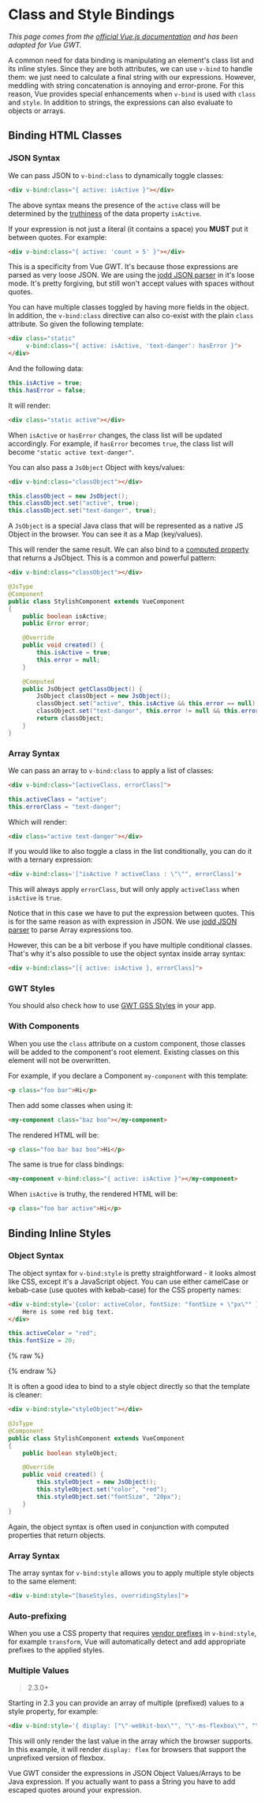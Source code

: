 # Class and Style Bindings

*This page comes from the [official Vue.js documentation](https://vuejs.org/v2/guide/class-and-style.html) and has been adapted for Vue GWT.*

A common need for data binding is manipulating an element's class list and its inline styles.
Since they are both attributes, we can use `v-bind` to handle them: we just need to calculate a final string with our expressions.
However, meddling with string concatenation is annoying and error-prone.
For this reason, Vue provides special enhancements when `v-bind` is used with `class` and `style`.
In addition to strings, the expressions can also evaluate to objects or arrays.

## Binding HTML Classes

### JSON Syntax

We can pass JSON to `v-bind:class` to dynamically toggle classes:

```html
<div v-bind:class="{ active: isActive }"></div>
```

The above syntax means the presence of the `active` class will be determined by the [truthiness](https://developer.mozilla.org/en-US/docs/Glossary/Truthy) of the data property `isActive`.

If your expression is not just a literal (it contains a space) you **MUST** put it between quotes.
For example:

```html
<div v-bind:class="{ active: 'count > 5' }"></div>
```

This is a specificity from Vue GWT.
It's because those expressions are parsed as very loose JSON.
We are using the [jodd JSON parser](http://jodd.org/doc/json/json-parser.html) in it's loose mode.
It's pretty forgiving, but still won't accept values with spaces without quotes.

You can have multiple classes toggled by having more fields in the object.
In addition, the `v-bind:class` directive can also co-exist with the plain `class` attribute.
So given the following template:

```html
<div class="static"
     v-bind:class="{ active: isActive, 'text-danger': hasError }">
</div>
```

And the following data:

```java
this.isActive = true;
this.hasError = false;
```

It will render:

```html
<div class="static active"></div>
```

When `isActive` or `hasError` changes, the class list will be updated accordingly.
For example, if `hasError` becomes `true`, the class list will become `"static active text-danger"`.

You can also pass a `JsObject` Object with keys/values:

```html
<div v-bind:class="classObject"></div>
```

```java
this.classObject = new JsObject();
this.classObject.set("active", true);
this.classObject.set("text-danger", true);
```

A `JsObject` is a special Java class that will be represented as a native JS Object in the browser.
You can see it as a Map (key/values).

This will render the same result. We can also bind to a [computed property](computed-and-watchers.md) that returns a JsObject.
This is a common and powerful pattern:

```html
<div v-bind:class="classObject"></div>
```
```java
@JsType
@Component
public class StylishComponent extends VueComponent
{
    public boolean isActive;
    public Error error;

    @Override
    public void created() {
        this.isActive = true;
        this.error = null;
    }

    @Computed
    public JsObject getClassObject() {
        JsObject classObject = new JsObject();
        classObject.set("active", this.isActive && this.error == null);
        classObject.set("text-danger", this.error != null && this.error.getType() == ErrorType.FATAL);
        return classObject;
    }
}
```

### Array Syntax

We can pass an array to `v-bind:class` to apply a list of classes:

```html
<div v-bind:class="[activeClass, errorClass]">
```
```java
this.activeClass = "active";
this.errorClass = "text-danger";
```

Which will render:

```html
<div class="active text-danger"></div>
```

If you would like to also toggle a class in the list conditionally, you can do it with a ternary expression:

```html
<div v-bind:class='["isActive ? activeClass : \"\"", errorClass]'>
```

This will always apply `errorClass`, but will only apply `activeClass` when `isActive` is `true`.

Notice that in this case we have to put the expression between quotes.
This is for the same reason as with expression in JSON.
We use [jodd JSON parser](http://jodd.org/doc/json/json-parser.html) to parse Array expressions too.

However, this can be a bit verbose if you have multiple conditional classes.
That's why it's also possible to use the object syntax inside array syntax:

```html
<div v-bind:class="[{ active: isActive }, errorClass]">
```

### GWT Styles

You should also check how to use [GWT GSS Styles](../gwt-integration/styles.md) in your app.

### With Components

When you use the `class` attribute on a custom component, those classes will be added to the component's root element.
Existing classes on this element will not be overwritten.

For example, if you declare a Component `my-component` with this template:

```html
<p class="foo bar">Hi</p>
```

Then add some classes when using it:

```html
<my-component class="baz boo"></my-component>
```

The rendered HTML will be:

```html
<p class="foo bar baz boo">Hi</p>
```

The same is true for class bindings:

```html
<my-component v-bind:class="{ active: isActive }"></my-component>
```

When `isActive` is truthy, the rendered HTML will be:

```html
<p class="foo bar active">Hi</p>
```

## Binding Inline Styles

### Object Syntax

The object syntax for `v-bind:style` is pretty straightforward - it looks almost like CSS, except it's a JavaScript object. You can use either camelCase or kebab-case (use quotes with kebab-case) for the CSS property names:

```html
<div v-bind:style='{color: activeColor, fontSize: "fontSize + \"px\"" }'>
    Here is some red big text.
</div>
```
```java
this.activeColor = "red";
this.fontSize = 20;
```

{% raw %}
<div class="example-container" data-name="bindInlineStyleComponent">
    <span id="bindInlineStyleComponent"></span>
</div>
{% endraw %}

It is often a good idea to bind to a style object directly so that the template is cleaner:

```html
<div v-bind:style="styleObject"></div>
```
```java
@JsType
@Component
public class StylishComponent extends VueComponent
{
    public boolean styleObject;

    @Override
    public void created() {
        this.styleObject = new JsObject();
        this.styleObject.set("color", "red");
        this.styleObject.set("fontSize", "20px");
    }
}
```

Again, the object syntax is often used in conjunction with computed properties that return objects.

### Array Syntax

The array syntax for `v-bind:style` allows you to apply multiple style objects to the same element:

```html
<div v-bind:style="[baseStyles, overridingStyles]">
```

### Auto-prefixing

When you use a CSS property that requires [vendor prefixes](https://developer.mozilla.org/en-US/docs/Glossary/Vendor_Prefix) in `v-bind:style`, for example `transform`, Vue will automatically detect and add appropriate prefixes to the applied styles.

### Multiple Values

> 2.3.0+

Starting in 2.3 you can provide an array of multiple (prefixed) values to a style property, for example:

```html
<div v-bind:style='{ display: ["\"-webkit-box\"", "\"-ms-flexbox\"", "\"flex\""] }'>
```

This will only render the last value in the array which the browser supports.
In this example, it will render `display: flex` for browsers that support the unprefixed version of flexbox.

Vue GWT consider the expressions in JSON Object Values/Arrays to be Java expression.
If you actually want to pass a String you have to add escaped quotes around your expression.